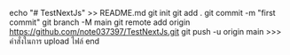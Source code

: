 echo "# TestNextJs" >> README.md
git init
git add .
git commit -m "first commit"
git branch -M main
git remote add origin https://github.com/note037397/TestNextJs.git
git push -u origin main >>> คำสั่งในการ upload ไฟล์
end